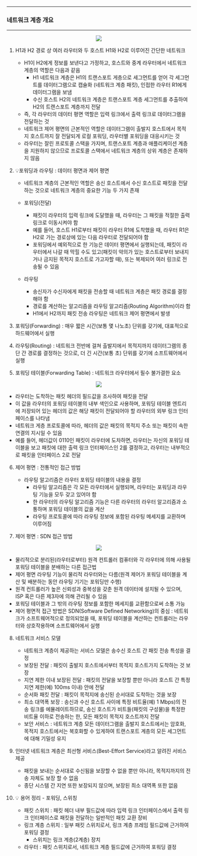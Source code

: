 -----
### 네트워크 계층 개요
-----
<div align="center">
<img src="https://github.com/user-attachments/assets/123d1e81-f024-4ec8-a6ef-7f9a518077d4">
</div>

1. H1과 H2 경로 상 여러 라우터와 두 호스트 H1와 H2로 이루어진 간단한 네트워크
   - H1이 H2에게 정보를 보낸다고 가정하고, 호스트와 중계 라우터에서 네트워크 계층의 역할은 다음과 같음
     + H1 네트워크 계층은 H1의 트랜스포트 게층으로 세그먼트를 얻어 각 세그먼트를 데이터그램으로 캡슐화 (네트워크 계층 패킷), 인접한 라우터 R1에게 데이터그램을 보냄
     + 수신 호스트 H2의 네트워크 계층은 트랜스포트 계층 세그먼트를 추출하여 H2의 트랜스포트 계층까지 전달
   - 즉, 각 라우터의 데이터 평면 역할은 입력 링크에서 출력 링크로 데이터그램을 전달하는 것
   - 네트워크 제어 평면의 근본적인 역할은 데이터그램이 출발지 호스트에서 목적지 호스트까지 잘 전달되게 로컬 포워딩, 라우터별 포워딩을 대응시키는 것
   - 라우터는 잘린 프로토콜 스택을 가지며, 트랜스포트 계층과 애플리케이션 계층을 지원하지 않으므로 프로토콜 스택에서 네트워크 계층의 상위 계층은 존재하지 않음

2. 💡포워딩과 라우팅 : 데이터 평면과 제어 평면
   - 네트워크 계층의 근본적인 역할은 송신 호스트에서 수신 호스트로 패킷을 전달하는 것으로 네트워크 계층의 중요한 기능 두 가지 존재
   - 포워딩(전달)
     + 패킷이 라우터의 입력 링크에 도달했을 때, 라우터는 그 패킷을 적절한 출력 링크로 이동시켜야 함
     + 예를 들어, 호스트 H1로부터 패킷이 라우터 R1에 도착했을 때, 라우터 R1은 H2로 가는 경로상에 있는 다음 라우터로 전달되어야 함
     + 포워딩에서 예외적으로 한 기능은 데이터 평면에서 실행되는데, 패킷이 라우터에서 나갈 때 막힐 수도 있고(패킷이 악의가 있는 호스트로부터 보내지거나 금지된 목적지 호스트로 가고자할 때), 또는 복제되어 여러 링크로 전송될 수 있음

   - 라우팅
     + 송신자가 수신자에게 패킷을 전송할 때 네트워크 계층은 패킷 경로를 결정해야 함
     + 경로를 계산하는 알고리즘을 라우팅 알고리즘(Routing Algorithm)이라 함
     + H1에서 H2까지 패킷 전송 라우팅은 네트워크 제어 평면에서 발생

3. 포워딩(Forwarding) : 매우 짧은 시간(보통 몇 나노초) 단위를 갖기에, 대표적으로 하드웨어에서 실행
4. 라우팅(Routing) : 네트워크 전반에 걸쳐 출발지에서 목적지까지 데이터그램의 종단 간 경로를 결정하는 것으로, 더 긴 시간(보통 초) 단위를 갖기에 소프트웨어에서 실행
5. 포워딩 테이블(Forwarding Table) : 네트워크 라우터에서 필수 불가결한 요소
<div align="center">
<img src="https://github.com/user-attachments/assets/6a71567a-499b-4901-b354-168693a0a191">
</div>

   - 라우터는 도착하는 패킷 헤더의 필드값을 조사하여 패킷을 전달
   - 이 값을 라우터의 포워딩 테이블의 내부 색인으로 사용하며, 포워딩 테이블 엔트리에 저장되어 있는 헤더의 값은 해당 패킷이 전달되어야 할 라우터의 외부 링크 인터페이스를 나타냄
   - 네트워크 게층 프로토콜에 따라, 헤더의 값은 패킷의 목적지 주소 또는 패킷이 속한 연결의 지시일 수 있음
   - 예를 들어, 헤더값이 0110인 패킷이 라우터에 도차하면, 라우터는 자신의 포워딩 테이블을 보고 패킷에 대한 출력 링크 인터페이스인 2를 결정하고, 라우터는 내부적으로 패킷을 인터페이스 2로 전달

6. 제어 평면 : 전통적인 접근 방법
   - 라우팅 알고리즘은 라우터 포워딩 테이블의 내용을 결정
     + 라우팅 알고리즘은 각 모든 라우터에서 실행되며, 라우터는 포워딩과 라우팅 기능을 모두 갖고 있어야 함
     + 한 라우터의 라우팅 알고리즘 기능은 다른 라우터의 라우터 알고리즘과 소통하며 포워딩 테이블의 값을 계산
     + 라우팅 프로토콜에 따라 라우팅 정보에 포함된 라우팅 메세지를 교환하며 이루어짐

7. 제어 평면 : SDN 접근 방법
<div align="center">
<img src="https://github.com/user-attachments/assets/bab011d4-aa68-4d4e-8e27-077d532265c6">
</div>

   - 물리적으로 분리된(라우터로부터) 원격 컨트롤러 컴퓨터와 각 라우터에 의해 사용될 포워딩 테이블을 분배하는 다른 접근법
   - 제어 평면 라우팅 기능이 물리적 라우터와는 다름(원격 제어가 포워딩 테이블을 계산 및 배분하는 동안 라우팅 기기는 포워딩만 수행)
   - 원격 컨트롤러가 높은 신뢰성과 중복성을 갖춘 원격 데이터에 설치될 수 있으며, ISP 혹은 다른 제3자에 의해 관리될 수 있음
   - 포워딩 테이블과 그 밖의 라우팅 정보를 포함한 메세지를 교환함으로써 소통 가능
   - 제어 평면적 접근 방법은 SDN(Software Defined Networking)의 중심 : 네트워크가 소프트웨어적으로 정의되었을 때, 포워딩 테이블을 계산하는 컨트롤러는 라우터와 상호작용하며 소프트웨어에서 실행

8. 네트워크 서비스 모댈
   - 네트워크 계층이 제공하는 서비스 모델은 송수신 호스트 간 패킷 전송 특성을 결정
   - 보장된 전달 : 패킷이 출발지 호스트에서부터 목적지 호스트가지 도착하는 것 보장
   - 지연 제한 이내 보장된 전달 : 패킷의 전달을 보장할 뿐만 아니라 호스트 간 특정 지연 제한(예) 100ms 이내) 안에 전달
   - 순서화 패킷 전달 : 패킷이 목적지에 송신된 순서대로 도착하는 것을 보장
   - 최소 대역폭 보장 : 송신과 수신 호스트 사이에 특정 비트율(예) 1 Mbps)의 전송 링크를 에뮬레이트하므로, 송신 호스트가 비트들(패킷의 구성물)을 특정한 비트율 이하로 전송하는 한, 모든 패킷이 목적지 호스트까지 전달
   - 보안 서비스 : 네트워크 계층 모든 데이터그램을 출발지 호스트에서는 암호화, 목적지 호스트에서는 복호화할 수 있게하여 트랜스포트 계층의 모든 세그먼트에 대해 기밀성 유지

9. 인터넷 네트워크 계층은 최선형 서비스(Best-Effort Service)라고 알려진 서비스 제공
    - 패킷을 보내는 순서대로 수신됨을 보장할 수 없을 뿐만 아니라, 목적지까지의 전송 자체도 보장 할 수 없음
    - 종단 시스템 간 지연 또한 보장되지 않으며, 보장된 최소 대역폭 또한 없음

10. 💡 용어 정리 - 포워딩, 스위칭
    - 패킷 스위치 : 패킷 헤더 내부 필드값에 따라 입력 링크 인터페이스에서 출력 링크 인터페이스로 패킷을 전달하는 일반적인 패킷 교환 장비
    - 링크 계층 스위치 : 일부 패킷 스위치로서, 링크 계층 프레임 필드값에 근거하여 포워딩 결정
      + 스위치는 링크 계층(2계층) 장치
     - 라우터 : 패킷 스위치로서, 네트워크 계층 필드값에 근거하여 포워딩 결정
